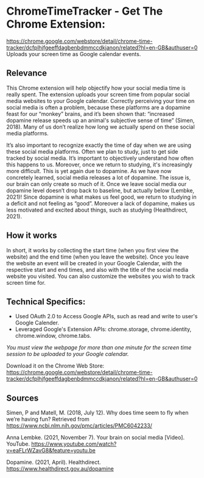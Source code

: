 # ChromeTimeTracker - Get The Chrome Extension:
https://chrome.google.com/webstore/detail/chrome-time-tracker/dcfplhjfgeeffdagbenbdmmccdkjanon/related?hl=en-GB&authuser=0
Uploads your screen time as Google calendar events.

## Relevance

This Chrome extension will help objectify how your social media time is really spent. The extension uploads your screen time from popular social media websites to your Google calendar. Correctly perceiving your time on social media is often a problem, because these platforms are a dopamine feast for our “monkey” brains, and it’s been shown that: “increased dopamine release speeds up an animal's subjective sense of time” (Simen, 2018). Many of us don’t realize how long we actually spend on these social media platforms. 

It’s also important to recognize exactly the time of day when we are using these social media platforms. Often we plan to study, just to get side tracked by social media. It’s important to objectively understand how often this happens to us. Moreover, once we return to studying, it's increasingly more difficult. This is yet again due to dopamine. As we have now concretely learned, social media releases a lot of dopamine. The issue is, our brain can only create so much of it. Once we leave social media our dopamine level doesn’t drop back to baseline, but actually below (Lembke, 2021)! Since dopamine is what makes us feel good, we return to studying in a deficit and not feeling as “good”. Moreover a lack of dopamine, makes us less motivated and excited about things, such as studying (Healthdirect, 2021). 

## How it works 

In short, it works by collecting the start time (when you first view the website) and the end time (when you leave the website). Once you leave the website an event will be created in your Google Calendar, with the respective start and end times, and also with the title of the social media website you visited. You can also customize the websites you wish to track screen time for.

## Technical Specifics:
* Used OAuth 2.0 to Access Google APIs, such as read and write to user's Google Calender.
* Leveraged Google's Extension APIs: chrome.storage, chrome.identity, chrome.window, chrome.tabs.


*You must view the webpage for more than one minute for the screen time session to be uploaded to your Google calendar.*

Download it on the Chrome Web Store:
https://chrome.google.com/webstore/detail/chrome-time-tracker/dcfplhjfgeeffdagbenbdmmccdkjanon/related?hl=en-GB&authuser=0

## Sources

Simen, P and Matell, M. (2018, July 12). Why does time seem to fly when we’re having fun?
Retrieved from https://www.ncbi.nlm.nih.gov/pmc/articles/PMC6042233/

Anna Lembke. (2021, November 7). Your brain on social media [Video]. YouTube. https://www.youtube.com/watch?v=eaFLrWZavG8&feature=youtu.be

Dopamine. (2021, April). Healthdirect. https://www.healthdirect.gov.au/dopamine

